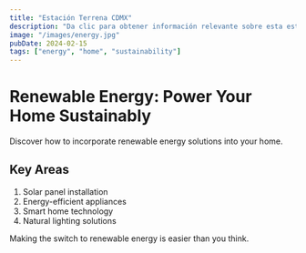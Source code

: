 ```yaml
---
title: "Estación Terrena CDMX"
description: "Da clic para obtener información relevante sobre esta estación terrena."
image: "/images/energy.jpg"
pubDate: 2024-02-15
tags: ["energy", "home", "sustainability"]
---
```


# Renewable Energy: Power Your Home Sustainably

Discover how to incorporate renewable energy solutions into your home.

## Key Areas

1. Solar panel installation
2. Energy-efficient appliances
3. Smart home technology
4. Natural lighting solutions

Making the switch to renewable energy is easier than you think.